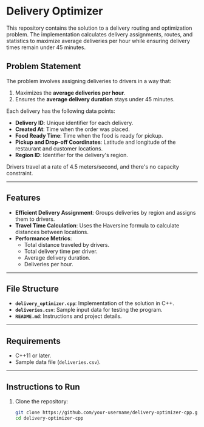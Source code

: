 # Delivery Optimizer

This repository contains the solution to a delivery routing and optimization problem. The implementation calculates delivery assignments, routes, and statistics to maximize average deliveries per hour while ensuring delivery times remain under 45 minutes.

## Problem Statement

The problem involves assigning deliveries to drivers in a way that:
1. Maximizes the **average deliveries per hour**.
2. Ensures the **average delivery duration** stays under 45 minutes.

Each delivery has the following data points:
- **Delivery ID**: Unique identifier for each delivery.
- **Created At**: Time when the order was placed.
- **Food Ready Time**: Time when the food is ready for pickup.
- **Pickup and Drop-off Coordinates**: Latitude and longitude of the restaurant and customer locations.
- **Region ID**: Identifier for the delivery's region.

Drivers travel at a rate of 4.5 meters/second, and there's no capacity constraint.

---

## Features

- **Efficient Delivery Assignment**: Groups deliveries by region and assigns them to drivers.
- **Travel Time Calculation**: Uses the Haversine formula to calculate distances between locations.
- **Performance Metrics**:
  - Total distance traveled by drivers.
  - Total delivery time per driver.
  - Average delivery duration.
  - Deliveries per hour.

---

## File Structure

- **`delivery_optimizer.cpp`**: Implementation of the solution in C++.
- **`deliveries.csv`**: Sample input data for testing the program.
- **`README.md`**: Instructions and project details.

---

## Requirements

- C++11 or later.
- Sample data file (`deliveries.csv`).

---

## Instructions to Run

1. Clone the repository:
   ```bash
   git clone https://github.com/your-username/delivery-optimizer-cpp.git
   cd delivery-optimizer-cpp
